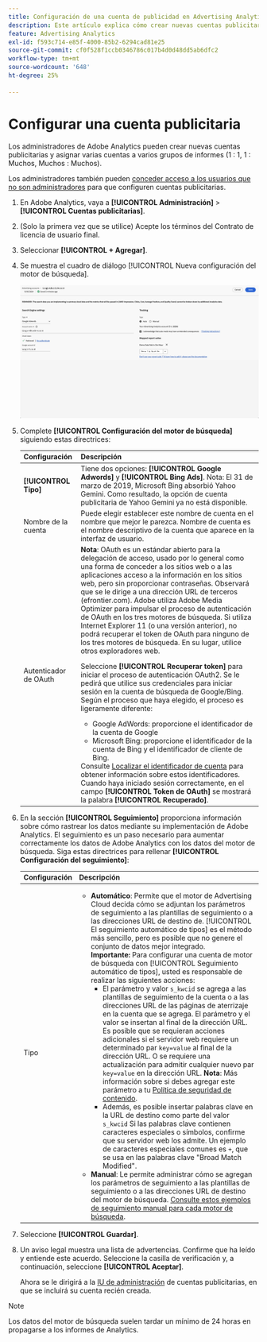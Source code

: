 ```yaml
---
title: Configuración de una cuenta de publicidad en Advertising Analytics
description: Este artículo explica cómo crear nuevas cuentas publicitarias y asignar varias cuentas a varios grupos de informes.
feature: Advertising Analytics
exl-id: f593c714-e85f-4000-85b2-6294cad81e25
source-git-commit: cf0f528f1ccb0346786c017b4d0d48dd5ab6dfc2
workflow-type: tm+mt
source-wordcount: '648'
ht-degree: 25%

---
```


# Configurar una cuenta publicitaria

Los administradores de Adobe Analytics pueden crear nuevas cuentas publicitarias y asignar varias cuentas a varios grupos de informes (1 : 1, 1 : Muchos, Muchos : Muchos).

Los administradores también pueden [conceder acceso a los usuarios que no son administradores](/help/integrate/c-advertising-analytics/overview.md#section_FCC58EB635954A32990D4E67B52B4369) para que configuren cuentas publicitarias.

<!--
![](assets/aa_accounts.png)
-->

1. En Adobe Analytics, vaya a **[!UICONTROL Administración]** > **[!UICONTROL Cuentas publicitarias]**.
1. (Solo la primera vez que se utilice) Acepte los términos del Contrato de licencia de usuario final.
1. Seleccionar **[!UICONTROL + Agregar]**.
1. Se muestra el cuadro de diálogo [!UICONTROL Nueva configuración del motor de búsqueda].

   ![](assets/aa-new-se-account.png)

1. Complete **[!UICONTROL Configuración del motor de búsqueda]** siguiendo estas directrices:

   | Configuración | Descripción |
   | --- | --- |
   | **[!UICONTROL Tipo]** | Tiene dos opciones: **[!UICONTROL Google Adwords]** y **[!UICONTROL Bing Ads]**.  Nota: El 31 de marzo de 2019, Microsoft Bing absorbió Yahoo Gemini. Como resultado, la opción de cuenta publicitaria de Yahoo Gemini ya no está disponible. |
   | Nombre de la cuenta | Puede elegir establecer este nombre de cuenta en el nombre que mejor le parezca.  Nombre de cuenta es el nombre descriptivo de la cuenta que aparece en la interfaz de usuario. |
   | Autenticador de OAuth | **Nota**: OAuth es un estándar abierto para la delegación de acceso, usado por lo general como una forma de conceder a los sitios web o a las aplicaciones acceso a la información en los sitios web, pero sin proporcionar contraseñas. Observará que se le dirige a una dirección URL de terceros (efrontier.com). Adobe utiliza Adobe Media Optimizer para impulsar el proceso de autenticación de OAuth en los tres motores de búsqueda. Si utiliza Internet Explorer 11 (o una versión anterior), no podrá recuperar el token de OAuth para ninguno de los tres motores de búsqueda. En su lugar, utilice otros exploradores web.<p>Seleccione **[!UICONTROL Recuperar token]** para iniciar el proceso de autenticación OAuth2. Se le pedirá que utilice sus credenciales para iniciar sesión en la cuenta de búsqueda de Google/Bing. Según el proceso que haya elegido, el proceso es ligeramente diferente: <ul><li>Google AdWords: proporcione el identificador de la cuenta de Google</li><li>Microsoft Bing: proporcione el identificador de la cuenta de Bing y el identificador de cliente de Bing.</li></ul>Consulte [Localizar el identificador de cuenta](/help/integrate/c-advertising-analytics/c-adanalytics-workflow/aa-locate-account-id.md) para obtener información sobre estos identificadores. Cuando haya iniciado sesión correctamente, en el campo **[!UICONTROL Token de OAuth]** se mostrará la palabra **[!UICONTROL Recuperado]**. |

1. En la sección **[!UICONTROL Seguimiento]** proporciona información sobre cómo rastrear los datos mediante su implementación de Adobe Analytics. El seguimiento es un paso necesario para aumentar correctamente los datos de Adobe Analytics con los datos del motor de búsqueda.
Siga estas directrices para rellenar **[!UICONTROL Configuración del seguimiento]**:

   | Configuración | Descripción |
   | --- | --- |
   | Tipo | <ul><li>**Automático**: Permite que el motor de Advertising Cloud decida cómo se adjuntan los parámetros de seguimiento a las plantillas de seguimiento o a las direcciones URL de destino de. [!UICONTROL El seguimiento automático de tipos] es el método más sencillo, pero es posible que no genere el conjunto de datos mejor integrado.<br>**Importante:** Para configurar una cuenta de motor de búsqueda con [!UICONTROL Seguimiento automático de tipos], usted es responsable de realizar las siguientes acciones:<ul><li>El parámetro y valor `s_kwcid` se agrega a las plantillas de seguimiento de la cuenta o a las direcciones URL de las páginas de aterrizaje en la cuenta que se agrega. El parámetro y el valor se insertan al final de la dirección URL. Es posible que se requieran acciones adicionales si el servidor web requiere un determinado par `key=value` al final de la dirección URL. O se requiere una actualización para admitir cualquier nuevo par `key=value` en la dirección URL. **Nota**: Más información sobre si debes agregar este parámetro a tu [Política de seguridad de contenido](https://experienceleague.adobe.com/es/docs/id-service/using/reference/csp).</li><li>Además, es posible insertar palabras clave en la URL de destino como parte del valor `s_kwcid` Si las palabras clave contienen caracteres especiales o símbolos, confirme que su servidor web los admite. Un ejemplo de caracteres especiales comunes es `+`, que se usa en las palabras clave &quot;Broad Match Modified&quot;.</li></ul></li><li>**Manual**: Le permite administrar cómo se agregan los parámetros de seguimiento a las plantillas de seguimiento o a las direcciones URL de destino del motor de búsqueda. [Consulte estos ejemplos de seguimiento manual para cada motor de búsqueda](/help/integrate/c-advertising-analytics/c-adanalytics-workflow/aa-manual-vs-automatic-tracking.md).</li></ul> |

1. Seleccione **[!UICONTROL Guardar]**.
1. Un aviso legal muestra una lista de advertencias. Confirme que ha leído y entiende este acuerdo. Seleccione la casilla de verificación y, a continuación, seleccione **[!UICONTROL Aceptar]**.

   Ahora se le dirigirá a la [IU de administración](/help/integrate/c-advertising-analytics/c-adanalytics-workflow/aa-manage-ad-accounts.md) de cuentas publicitarias, en que se incluirá su cuenta recién creada.

>[!NOTE]
>
>Los datos del motor de búsqueda suelen tardar un mínimo de 24 horas en propagarse a los informes de Analytics.
